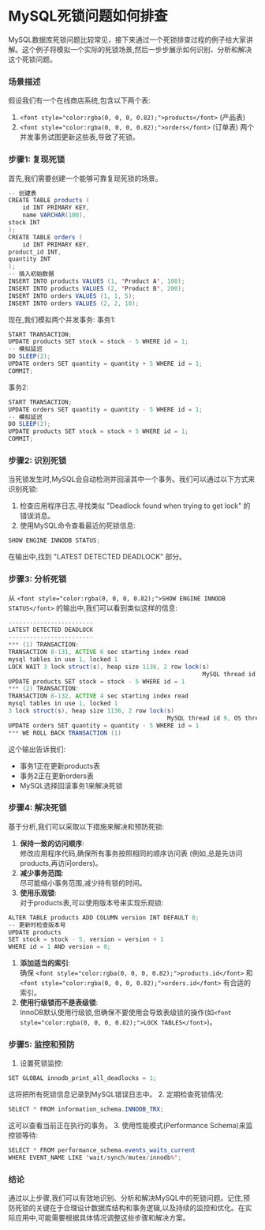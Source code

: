 # MySQL死锁问题如何排查
<font style="color:rgba(0, 0, 0, 0.82);">MySQL数据库死锁问题比较常见，接下来通过一个死锁排查过程的例子给大家讲解。这个例子将模拟一个实际的死锁场景,然后一步步展示如何识别、分析和解决这个死锁问题。</font>
### <font style="color:rgba(0, 0, 0, 0.82);">场景描述</font>
<font style="color:rgba(0, 0, 0, 0.82);">假设我们有一个在线商店系统,包含以下两个表:</font>
1. `<font style="color:rgba(0, 0, 0, 0.82);">products</font>`<font style="color:rgba(0, 0, 0, 0.82);"> </font><font style="color:rgba(0, 0, 0, 0.82);">(产品表)</font>
2. `<font style="color:rgba(0, 0, 0, 0.82);">orders</font>`<font style="color:rgba(0, 0, 0, 0.82);"> </font><font style="color:rgba(0, 0, 0, 0.82);">(订单表)</font>
<font style="color:rgba(0, 0, 0, 0.82);">两个并发事务试图更新这些表,导致了死锁。</font>
### <font style="color:rgba(0, 0, 0, 0.82);">步骤1: 复现死锁</font>
<font style="color:rgba(0, 0, 0, 0.82);">首先,我们需要创建一个能够可靠复现死锁的场景。</font>
```java
-- 创建表  
CREATE TABLE products (  
    id INT PRIMARY KEY,  
    name VARCHAR(100),  
stock INT  
);  
CREATE TABLE orders (  
    id INT PRIMARY KEY,  
product_id INT,  
quantity INT  
);  
-- 插入初始数据  
INSERT INTO products VALUES (1, 'Product A', 100);  
INSERT INTO products VALUES (2, 'Product B', 200);  
INSERT INTO orders VALUES (1, 1, 5);  
INSERT INTO orders VALUES (2, 2, 10);
```
<font style="color:rgba(0, 0, 0, 0.82);">现在,我们模拟两个并发事务:</font>
<font style="color:rgba(0, 0, 0, 0.82);">事务1:</font>
```java
START TRANSACTION;  
UPDATE products SET stock = stock - 5 WHERE id = 1;  
-- 模拟延迟  
DO SLEEP(2);  
UPDATE orders SET quantity = quantity + 5 WHERE id = 1;  
COMMIT;
```
<font style="color:rgba(0, 0, 0, 0.82);">事务2:</font>
```java
START TRANSACTION;  
UPDATE orders SET quantity = quantity - 5 WHERE id = 1;  
-- 模拟延迟  
DO SLEEP(2);  
UPDATE products SET stock = stock + 5 WHERE id = 1;  
COMMIT;
```
### <font style="color:rgba(0, 0, 0, 0.82);">步骤2: 识别死锁</font>
<font style="color:rgba(0, 0, 0, 0.82);">当死锁发生时,MySQL会自动检测并回滚其中一个事务。我们可以通过以下方式来识别死锁:</font>
1. <font style="color:rgba(0, 0, 0, 0.82);">检查应用程序日志,寻找类似 "Deadlock found when trying to get lock" 的错误消息。</font>
2. <font style="color:rgba(0, 0, 0, 0.82);">使用MySQL命令查看最近的死锁信息:</font>
```java
SHOW ENGINE INNODB STATUS;
```
<font style="color:rgba(0, 0, 0, 0.82);">在输出中,找到 "LATEST DETECTED DEADLOCK" 部分。</font>
### <font style="color:rgba(0, 0, 0, 0.82);">步骤3: 分析死锁</font>
<font style="color:rgba(0, 0, 0, 0.82);">从</font><font style="color:rgba(0, 0, 0, 0.82);"> </font>`<font style="color:rgba(0, 0, 0, 0.82);">SHOW ENGINE INNODB STATUS</font>`<font style="color:rgba(0, 0, 0, 0.82);"> </font><font style="color:rgba(0, 0, 0, 0.82);">的输出中,我们可以看到类似这样的信息:</font>
```java
------------------------  
LATEST DETECTED DEADLOCK  
------------------------  
*** (1) TRANSACTION:  
TRANSACTION 8-131, ACTIVE 6 sec starting index read  
mysql tables in use 1, locked 1  
LOCK WAIT 3 lock struct(s), heap size 1136, 2 row lock(s)  
                                                       MySQL thread id 8, OS thread handle 140286124944128, query id 57 localhost root updating  
UPDATE products SET stock = stock - 5 WHERE id = 1  
*** (2) TRANSACTION:  
TRANSACTION 8-132, ACTIVE 4 sec starting index read  
mysql tables in use 1, locked 1  
3 lock struct(s), heap size 1136, 2 row lock(s)  
                                             MySQL thread id 9, OS thread handle 140286124680960, query id 58 localhost root updating  
UPDATE orders SET quantity = quantity - 5 WHERE id = 1  
*** WE ROLL BACK TRANSACTION (1)
```
<font style="color:rgba(0, 0, 0, 0.82);">这个输出告诉我们:</font>
+ <font style="color:rgba(0, 0, 0, 0.82);">事务1正在更新products表</font>
+ <font style="color:rgba(0, 0, 0, 0.82);">事务2正在更新orders表</font>
+ <font style="color:rgba(0, 0, 0, 0.82);">MySQL选择回滚事务1来解决死锁</font>
### <font style="color:rgba(0, 0, 0, 0.82);">步骤4: 解决死锁</font>
<font style="color:rgba(0, 0, 0, 0.82);">基于分析,我们可以采取以下措施来解决和预防死锁:</font>
1. **<font style="color:rgba(0, 0, 0, 0.82);">保持一致的访问顺序</font>**<font style="color:rgba(0, 0, 0, 0.82);">:  
</font><font style="color:rgba(0, 0, 0, 0.82);">修改应用程序代码,确保所有事务按照相同的顺序访问表 (例如,总是先访问products,再访问orders)。</font>
2. **<font style="color:rgba(0, 0, 0, 0.82);">减少事务范围</font>**<font style="color:rgba(0, 0, 0, 0.82);">:  
</font><font style="color:rgba(0, 0, 0, 0.82);">尽可能缩小事务范围,减少持有锁的时间。</font>
3. **<font style="color:rgba(0, 0, 0, 0.82);">使用乐观锁</font>**<font style="color:rgba(0, 0, 0, 0.82);">:  
</font><font style="color:rgba(0, 0, 0, 0.82);">对于products表,可以使用版本号来实现乐观锁:</font>
```java
ALTER TABLE products ADD COLUMN version INT DEFAULT 0;  
-- 更新时检查版本号  
UPDATE products   
SET stock = stock - 5, version = version + 1   
WHERE id = 1 AND version = 0;
```
1. **<font style="color:rgba(0, 0, 0, 0.82);">添加适当的索引</font>**<font style="color:rgba(0, 0, 0, 0.82);">:  
</font><font style="color:rgba(0, 0, 0, 0.82);">确保</font><font style="color:rgba(0, 0, 0, 0.82);"> </font>`<font style="color:rgba(0, 0, 0, 0.82);">products.id</font>`<font style="color:rgba(0, 0, 0, 0.82);"> </font><font style="color:rgba(0, 0, 0, 0.82);">和</font><font style="color:rgba(0, 0, 0, 0.82);"> </font>`<font style="color:rgba(0, 0, 0, 0.82);">orders.id</font>`<font style="color:rgba(0, 0, 0, 0.82);"> </font><font style="color:rgba(0, 0, 0, 0.82);">有合适的索引。</font>
2. **<font style="color:rgba(0, 0, 0, 0.82);">使用行级锁而不是表级锁</font>**<font style="color:rgba(0, 0, 0, 0.82);">:  
</font><font style="color:rgba(0, 0, 0, 0.82);">InnoDB默认使用行级锁,但确保不要使用会导致表级锁的操作(如</font>`<font style="color:rgba(0, 0, 0, 0.82);">LOCK TABLES</font>`<font style="color:rgba(0, 0, 0, 0.82);">)。</font>
### <font style="color:rgba(0, 0, 0, 0.82);">步骤5: 监控和预防</font>
1. <font style="color:rgba(0, 0, 0, 0.82);">设置死锁监控:</font>
```java
SET GLOBAL innodb_print_all_deadlocks = 1;
```
<font style="color:rgba(0, 0, 0, 0.82);">这将把所有死锁信息记录到MySQL错误日志中。</font>
2. <font style="color:rgba(0, 0, 0, 0.82);">定期检查死锁情况:</font>
```java
SELECT * FROM information_schema.INNODB_TRX;
```
<font style="color:rgba(0, 0, 0, 0.82);">这可以查看当前正在执行的事务。</font>
3. <font style="color:rgba(0, 0, 0, 0.82);">使用性能模式(Performance Schema)来监控锁等待:</font>
```java
SELECT * FROM performance_schema.events_waits_current  
WHERE EVENT_NAME LIKE 'wait/synch/mutex/innodb%';
```
### <font style="color:rgba(0, 0, 0, 0.82);">结论</font>
<font style="color:rgba(0, 0, 0, 0.82);">通过以上步骤,我们可以有效地识别、分析和解决MySQL中的死锁问题。记住,预防死锁的关键在于合理设计数据库结构和事务逻辑,以及持续的监控和优化。在实际应用中,可能需要根据具体情况调整这些步骤和解决方案。</font>
